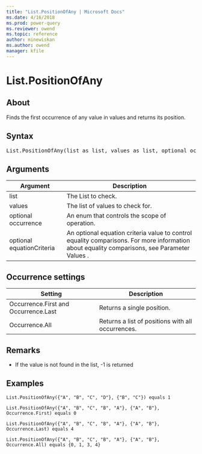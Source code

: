 ```yaml
---
title: "List.PositionOfAny | Microsoft Docs"
ms.date: 4/16/2018
ms.prod: power-query
ms.reviewer: owend
ms.topic: reference
author: minewiskan
ms.author: owend
manager: kfile
---
```

# List.PositionOfAny

  
## About  
Finds the first occurrence of any value in values and returns its position.  
  
## Syntax

<pre>
List.PositionOfAny(list as list, values as list, optional occurrence as nullable number, optional equationCriteria as any) as any  
</pre>
  
## Arguments  
  
|Argument|Description|  
|------------|---------------|  
|list|The List to check.|  
|values|The list of values to check for.|  
|optional occurrence|An enum that controls the scope of operation.|  
|optional equationCriteria|An optional equation criteria value to control equality comparisons. For more information about equality comparisons, see Parameter Values .|  
  
## Occurrence settings  
  
|**Setting**|**Description**|  
|---------------|-------------------|  
|Occurrence.First and Occurrence.Last|Returns a single position.|  
|Occurrence.All|Returns a list of positions with all occurrences.|  
  
## <a name="__toc360789328"></a>Remarks  
  
-   If the value is not found in the list, -1 is returned  
  
## Examples  
  
```powerquery-m
List.PositionOfAny({"A", "B", "C", "D"}, {"B", "C"}) equals 1  
```  

```powerquery-m
List.PositionOfAny({"A", "B", "C", "B", "A"}, {"A", "B"}, Occurrence.First) equals 0
``` 
  
```powerquery-m
List.PositionOfAny({"A", "B", "C", "B", "A"}, {"A", "B"}, Occurrence.Last) equals 4  
```  
  
```powerquery-m
List.PositionOfAny({"A", "B", "C", "B", "A"}, {"A", "B"}, Occurrence.All) equals {0, 1, 3, 4}  
```  
